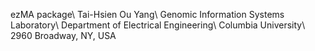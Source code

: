 ezMA package\\
Tai-Hsien Ou Yang\\
Genomic Information Systems Laboratory\\
Department of Electrical Engineering\\
Columbia University\\
2960 Broadway, NY, USA